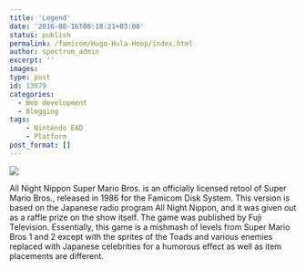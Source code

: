 ```yaml
---
title: 'Legend'
date: '2016-08-16T06:18:21+03:00'
status: publish
permalink: /famicom/Hugo-Hula-Hoop/index.html
author: spectrum_admin
excerpt: ''
images: 
type: post
id: 13079
categories:
  - Web development
  - Blogging
tags:
    - Nintendo EAD
    - Platform
post_format: []
---
```


![](https://images.launchbox-app.com/133dd9d0-2e30-476a-835e-6bbc915b02e4.jpg)

<div id="game-description" class="tabcontent">
All Night Nippon Super Mario Bros. is an officially licensed retool of Super Mario Bros., released in 1986 for the Famicom Disk System. This version is based on the Japanese radio program All Night Nippon, and it was given out as a raffle prize on the show itself. The game was published by Fuji Television. Essentially, this game is a mishmash of levels from Super Mario Bros 1 and 2 except with the sprites of the Toads and various enemies replaced with Japanese celebrities for a humorous effect as well as item placements are different.
</div>
